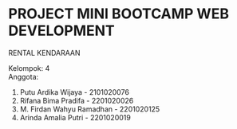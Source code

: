 # PROJECT MINI BOOTCAMP WEB DEVELOPMENT
RENTAL KENDARAAN <br>

Kelompok: 4 <br>
Anggota: <br>
1. Putu Ardika Wijaya - 2101020076<br>
2. Rifana Bima Pradifa - 2201020026<br>
3. M. Firdan Wahyu Ramadhan - 2201020125<br>
4. Arinda Amalia Putri - 2201020019<br>
